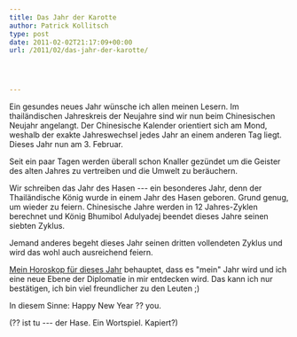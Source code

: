 ```yaml
---
title: Das Jahr der Karotte
author: Patrick Kollitsch
type: post
date: 2011-02-02T21:17:09+00:00
url: /2011/02/das-jahr-der-karotte/




---
```

Ein gesundes neues Jahr wünsche ich allen meinen Lesern. Im thailändischen Jahreskreis der Neujahre sind wir nun beim Chinesischen Neujahr angelangt. Der Chinesische Kalender orientiert sich am Mond, weshalb der exakte Jahreswechsel jedes Jahr an einem anderen Tag liegt. Dieses Jahr nun am 3. Februar.

Seit ein paar Tagen werden überall schon Knaller gezündet um die Geister des alten Jahres zu vertreiben und die Umwelt zu beräuchern. 

Wir schreiben das Jahr des Hasen --- ein besonderes Jahr, denn der Thailändische König wurde in einem Jahr des Hasen geboren. Grund genug, um wieder zu feiern. Chinesische Jahre werden in 12 Jahres-Zyklen berechnet und König Bhumibol Adulyadej beendet dieses Jahre seinen siebten Zyklus.

Jemand anderes begeht dieses Jahr seinen dritten vollendeten Zyklus und wird das wohl auch ausreichend feiern. 

[Mein Horoskop für dieses Jahr][1] behauptet, dass es "mein" Jahr wird und ich eine neue Ebene der Diplomatie in mir entdecken wird. Das kann ich nur bestätigen, ich bin viel freundlicher zu den Leuten ;)

In diesem Sinne: Happy New Year ?? you.

(?? ist tu --- der Hase. Ein Wortspiel. Kapiert?)

 [1]: http://www.nationmultimedia.com/2011/01/31/travel/The-Year-of-the-Rabbit--Chinese-Horoscopes-for-201-30147590.html
